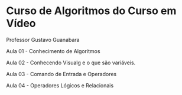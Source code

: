 # Curso de Algoritmos do Curso em Vídeo
Professor Gustavo Guanabara



Aula 01 - Conhecimento de Algoritmos

Aula 02 - Conhecendo Visualg e o que são variáveis.

Aula 03 - Comando de Entrada e Operadores

Aula 04 - Operadores Lógicos e Relacionais